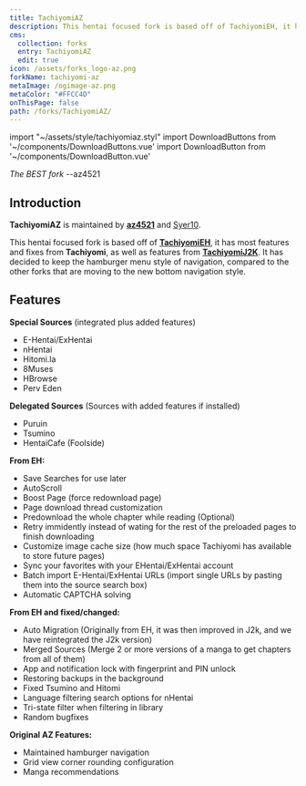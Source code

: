 ```yaml
---
title: TachiyomiAZ
description: This hentai focused fork is based off of TachiyomiEH, it has most features and fixes from Tachiyomi, as well as features from TachiyomiJ2K.
cms:
  collection: forks
  entry: TachiyomiAZ
  edit: true
icon: /assets/forks_logo-az.png
forkName: tachiyomi-az
metaImage: /ogimage-az.png
metaColor: "#FFCC4D"
onThisPage: false
path: /forks/TachiyomiAZ/
---
```


import "~/assets/style/tachiyomiaz.styl"
import DownloadButtons from '~/components/DownloadButtons.vue'
import DownloadButton from '~/components/DownloadButton.vue'

<DownloadButtons>
  <DownloadButton fork="az" title="Stable" />
  <DownloadButton fork="az" title="Preview" isPreview />
  <DownloadButton fork="az" title="GitHub" isGithub />
  <template slot="footer">
		<p>
		  Requires
		  <b>Android 5.0</b>
			or higher.
		</p>
	</template>
</DownloadButtons>

<div class="azContainer">
  <div class="azMarquee">
    <div class="azWiggleText">
      <span class="azText"><i>The BEST fork</i> --az4521</span>
    </div>
  </div>
</div>


## Introduction
**TachiyomiAZ** is maintained by **[az4521](https://github.com/az4521)** and [Syer10](https://github.com/jobobby04).

This hentai focused fork is based off of **[TachiyomiEH](/forks/TachiyomiEH/)**, it has most features and fixes from **Tachiyomi**, as well as features from **[TachiyomiJ2K](/forks/TachiyomiJ2K/)**. It has decided to keep the hamburger menu style of navigation, compared to the other forks that are moving to the new bottom navigation style.

## Features
**Special Sources** (integrated plus added features)
-   E-Hentai/ExHentai
-   nHentai
-   Hitomi.la
-   8Muses
-   HBrowse
-   Perv Eden

**Delegated Sources** (Sources with added features if installed)
-   Puruin
-   Tsumino
-   HentaiCafe (Foolside)

**From EH:**
-   Save Searches for use later
-   AutoScroll
-   Boost Page (force redownload page)
-   Page download thread customization
-   Predownload the whole chapter while reading (Optional)
-   Retry immidently instead of wating for the rest of the preloaded pages to finish downloading
-   Customize image cache size (how much space Tachiyomi has available to store future pages)
-   Sync your favorites with your EHentai/ExHentai account
-   Batch import E-Hentai/ExHentai URLs (import single URLs by pasting them into the source search box)
-   Automatic CAPTCHA solving

**From EH and fixed/changed:**
-   Auto Migration (Originally from EH, it was then improved in J2k, and we have reintegrated the J2k version)
-   Merged Sources (Merge 2 or more versions of a manga to get chapters from all of them)
-   App and notification lock with fingerprint and PIN unlock
-   Restoring backups in the background
-   Fixed Tsumino and Hitomi
-   Language filtering search options for nHentai
-   Tri-state filter when filtering in library
-   Random bugfixes

**Original AZ Features:**
-   Maintained hamburger navigation
-   Grid view corner rounding configuration
-   Manga recommendations

<g-image class="headerLogo" src="/assets/ogimage-az.png" width="128" height="128" fit="contain"/>
